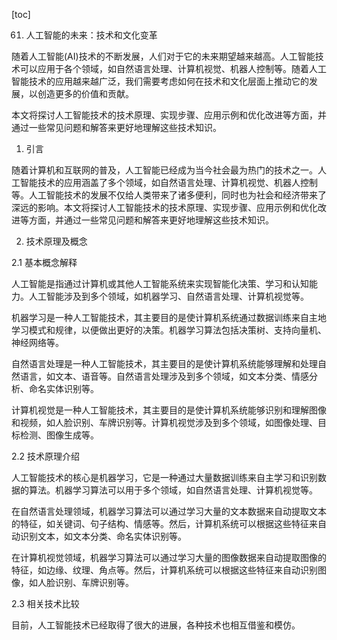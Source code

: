 
[toc]                    
                
                
61. 人工智能的未来：技术和文化变革

随着人工智能(AI)技术的不断发展，人们对于它的未来期望越来越高。人工智能技术可以应用于各个领域，如自然语言处理、计算机视觉、机器人控制等。随着人工智能技术的应用越来越广泛，我们需要考虑如何在技术和文化层面上推动它的发展，以创造更多的价值和贡献。

本文将探讨人工智能技术的技术原理、实现步骤、应用示例和优化改进等方面，并通过一些常见问题和解答来更好地理解这些技术知识。

1. 引言

随着计算机和互联网的普及，人工智能已经成为当今社会最为热门的技术之一。人工智能技术的应用涵盖了多个领域，如自然语言处理、计算机视觉、机器人控制等。人工智能技术的发展不仅给人类带来了诸多便利，同时也为社会和经济带来了深远的影响。本文将探讨人工智能技术的技术原理、实现步骤、应用示例和优化改进等方面，并通过一些常见问题和解答来更好地理解这些技术知识。

2. 技术原理及概念

2.1 基本概念解释

人工智能是指通过计算机或其他人工智能系统来实现智能化决策、学习和认知能力。人工智能涉及到多个领域，如机器学习、自然语言处理、计算机视觉等。

机器学习是一种人工智能技术，其主要目的是使计算机系统通过数据训练来自主地学习模式和规律，以便做出更好的决策。机器学习算法包括决策树、支持向量机、神经网络等。

自然语言处理是一种人工智能技术，其主要目的是使计算机系统能够理解和处理自然语言，如文本、语音等。自然语言处理涉及到多个领域，如文本分类、情感分析、命名实体识别等。

计算机视觉是一种人工智能技术，其主要目的是使计算机系统能够识别和理解图像和视频，如人脸识别、车牌识别等。计算机视觉涉及到多个领域，如图像处理、目标检测、图像生成等。

2.2 技术原理介绍

人工智能技术的核心是机器学习，它是一种通过大量数据训练来自主学习和识别数据的算法。机器学习算法可以用于多个领域，如自然语言处理、计算机视觉等。

在自然语言处理领域，机器学习算法可以通过学习大量的文本数据来自动提取文本的特征，如关键词、句子结构、情感等。然后，计算机系统可以根据这些特征来自动识别文本，如文本分类、命名实体识别等。

在计算机视觉领域，机器学习算法可以通过学习大量的图像数据来自动提取图像的特征，如边缘、纹理、角点等。然后，计算机系统可以根据这些特征来自动识别图像，如人脸识别、车牌识别等。

2.3 相关技术比较

目前，人工智能技术已经取得了很大的进展，各种技术也相互借鉴和模仿。

